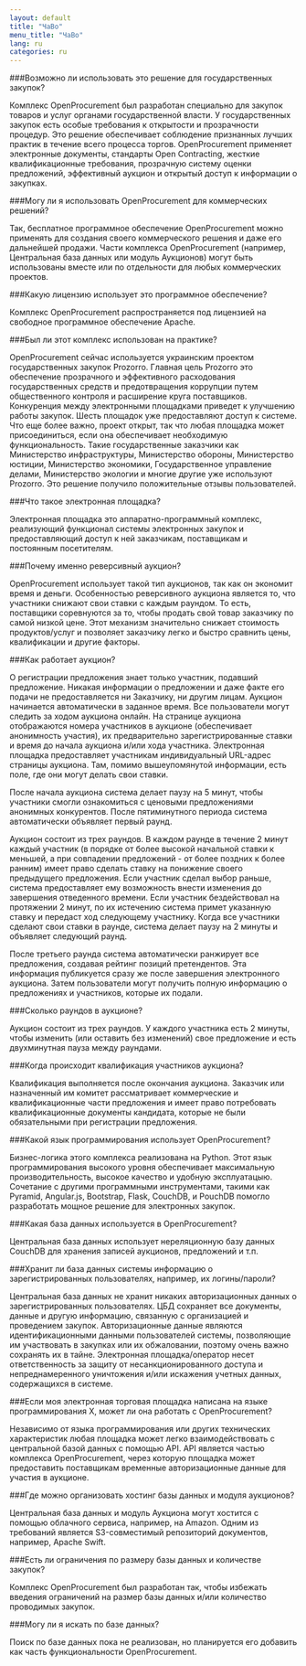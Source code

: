```yaml
---
layout: default
title: "ЧаВо"
menu_title: "ЧаВо"
lang: ru
categories: ru
---
```


###Возможно ли использовать это решение для государственных закупок?

Комплекс OpenProcurement был разработан специально для закупок товаров и услуг органами государственной власти. У государственных закупок есть особые требования к открытости и прозрачности процедур. Это решение обеспечивает соблюдение признанных лучших практик в течение всего процесса торгов. OpenProcurement применяет электронные документы, стандарты Open Contracting, жесткие квалификационные требования, прозрачную систему оценки предложений, эффективный аукцион и открытый доступ к информации о закупках.

###Могу ли я использовать OpenProcurement для коммерческих решений?

Так, бесплатное программное обеспечение OpenProcurement можно применять для создания своего коммерческого решения и даже его дальнейшей продажи. Части комплекса OpenProcurement (например, Центральная база данных или модуль Аукционов) могут быть использованы вместе или по отдельности для любых коммерческих проектов.

###Какую лицензию использует это программное обеспечение?

Комплекс OpenProcurement распространяется под лицензией на свободное программное обеспечение Apache.

###Был ли этот комплекс использован на практике?

OpenProcurement сейчас используется украинским проектом государственных закупок Prozorro. Главная цель Prozorro это обеспечение прозрачного и эффективного расходования государственных средств и предотвращения коррупции путем общественного контроля и расширение круга поставщиков. Конкуренция между электронными площадками приведет к улучшению работы закупок. Шесть площадок уже предоставляют доступ к системе. Что еще более важно, проект открыт, так что любая площадка может присоединиться, если она обеспечивает необходимую функциональность. Такие государственные заказчики как Министерство инфраструктуры, Министерство обороны, Министерство юстиции, Министерство экономики, Государственное управление делами, Министерство экологии и многие другие уже используют Prozorro. Это решение получило положительные отзывы пользователей.

###Что такое электронная площадка?

Электронная площадка это аппаратно-программный комплекс, реализующий функционал системы электронных закупок и предоставляющий доступ к ней заказчикам, поставщикам и постоянным посетителям.

###Почему именно реверсивный аукцион?

OpenProcurement использует такой тип аукционов, так как он экономит время и деньги. Особенностью реверсивного аукциона является то, что участники снижают свои ставки с каждым раундом. То есть, поставщики соревнуются за то, чтобы продать свой товар заказчику по самой низкой цене. Этот механизм значительно снижает стоимость продуктов/услуг и позволяет заказчику легко и быстро сравнить цены, квалификации и другие факторы.

###Как работает аукцион?

О регистрации предложения знает только участник, подавший предложение. Никакая информации о предложении и даже факте его подачи не предоставляется ни Заказчику, ни другим лицам. Аукцион начинается автоматически в заданное время. Все пользователи могут следить за ходом аукциона онлайн. На странице аукциона отображаются номера участников в аукционе (обеспечивает анонимность участия), их предварительно зарегистрированные ставки и время до начала аукциона и/или хода участника. Электронная площадка предоставляет участникам индивидуальный URL-адрес страницы аукциона. Там, помимо вышеупомянутой информации, есть поле, где они могут делать свои ставки.

После начала аукциона система делает паузу на 5 минут, чтобы участники смогли ознакомиться с ценовыми предложениями анонимных конкурентов. После пятиминутного периода система автоматически объявляет первый раунд.

Аукцион состоит из трех раундов. В каждом раунде в течение 2 минут каждый участник (в порядке от более высокой начальной ставки к меньшей, а при совпадении предложений - от более поздних к более ранним) имеет право сделать ставку на понижение своего предыдущего предложения. Если участник сделал выбор раньше, система предоставляет ему возможность внести изменения до завершения отведенного времени. Если участник бездействовал на протяжении 2 минут, по их истечению система примет указанную ставку и передаст ход следующему участнику. Когда все участники сделают свои ставки в раунде, система делает паузу на 2 минуты и объявляет следующий раунд.

После третьего раунда система автоматически ранжирует все предложения, создавая рейтинг позиций претендентов. Эта информация публикуется сразу же после завершения электронного аукциона. Затем пользователи могут получить полную информацию о предложениях и участников, которые их подали.

###Сколько раундов в аукционе?

Аукцион состоит из трех раундов. У каждого участника есть 2 минуты, чтобы изменить (или оставить без изменений) свое предложение и есть двухминутная пауза между раундами.

###Когда происходит квалификация участников аукциона?

Квалификация выполняется после окончания аукциона. Заказчик или назначенный им комитет рассматривает коммерческие и квалификационные части предложения и имеет право потребовать квалификационные документы кандидата, которые не были обязательными при регистрации предложения.

###Какой язык программирования использует OpenProcurement?

Бизнес-логика этого комплекса реализована на Python. Этот язык программирования высокого уровня обеспечивает максимальную производительность, высокое качество и удобную эксплуатацыю. Сочетание с другими программными инструментами, такими как Pyramid, Angular.js, Bootstrap, Flask, CouchDB, и PouchDB помогло разработать мощное решение для электронных закупок.

###Какая база данных используется в OpenProcurement?

Центральная база данных использует нереляционную базу данных CouchDB для хранения записей аукционов, предложений и т.п.

###Хранит ли база данных системы информацию о зарегистрированных пользователях, например, их логины/пароли?

Центральная база данных не хранит никаких авторизационных данных о зарегистрированных пользователях. ЦБД сохраняет все документы, данные и другую информацию, связанную с организацией и проведением закупок. Авторизационные данные являются идентификационными данными пользователей системы, позволяющие им участвовать в закупках или их обжаловании, поэтому очень важно сохранять их в тайне. Электронная площадка/оператор несет ответственность за защиту от несанкционированного доступа и непреднамеренного уничтожения и/или искажения учетных данных, содержащихся в системе.

###Если моя электронная торговая площадка написана на языке программирования X, может ли она работать с OpenProcurement?

Независимо от языка программирования или других технических характеристик любая площадка может легко взаимодействовать с центральной базой данных с помощью API. API является частью комплекса OpenProcurement, через которую площадка может предоставить поставщикам временные авторизационные данные для участия в аукционе.

###Где можно организовать хостинг базы данных и модуля аукционов?

Центральная база данных и модуль Аукциона могут хостится с помощью облачного сервиса, например, на Amazon. Одним из требований является S3-совместимый репозиторий документов, например, Apache Swift.

###Есть ли ограничения по размеру базы данных и количестве закупок?

Комплекс OpenProcurement был разработан так, чтобы избежать введения ограничений на размер базы данных и/или количество проводимых закупок.

###Могу ли я искать по базе данных?

Поиск по базе данных пока не реализован, но планируется его добавить как часть функциональности OpenProcurement.

